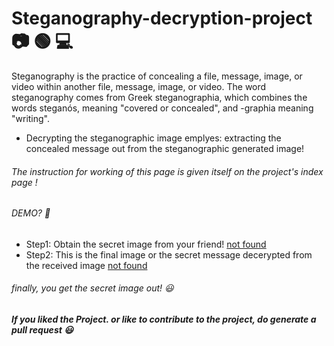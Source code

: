 # Steganography-decryption-project :camera: :green_circle: :computer:
Steganography is the practice of concealing a file, message, image, or video within another file, message, image, or video. The word steganography comes from Greek steganographia, which combines the words steganós, meaning "covered or concealed", and -graphia meaning "writing".

* Decrypting the steganographic image emplyes: extracting the concealed message out from the steganographic generated image!

###### The instruction for working of this page is given itself on the project's index page !

###### DEMO? :raised_back_of_hand:
* Step1: Obtain the secret image from your friend! [not found](https://github.com/Bishal976/Steganography-decryption-project/blob/master/secret_Image.png)
* Step2: This is the final image or the secret message decerypted from the received image [not found](https://github.com/Bishal976/Steganography-decryption-project/blob/master/final_step.jpg)

###### finally, you get the secret image out! :smiley:

##### If you liked the Project. or like to contribute to the project, do generate a pull request :smiley:
